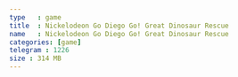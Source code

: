 ```yaml
---
type   : game
title  : Nickelodeon Go Diego Go! Great Dinosaur Rescue
name   : Nickelodeon Go Diego Go! Great Dinosaur Rescue
categories: [game]
telegram : 1226
size : 314 MB
---
```



